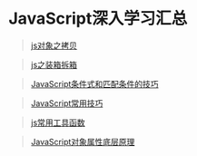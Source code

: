 # JavaScript深入学习汇总

> [js对象之拷贝](知识笔记/大前端/基础/JavaScript/JavaScript深入学习/js对象之拷贝.md)

> [js之装箱拆箱](知识笔记/大前端/基础/JavaScript/JavaScript深入学习/js之装箱拆箱.md)

> [JavaScript条件式和匹配条件的技巧](知识笔记/大前端/基础/JavaScript/JavaScript深入学习/JavaScript条件式和匹配条件的技巧.md)

> [JavaScript常用技巧](知识笔记/大前端/基础/JavaScript/JavaScript深入学习/JavaScript常用技巧.md)

> [js常用工具函数](知识笔记/大前端/基础/JavaScript/JavaScript深入学习/js常用工具函数.md)

> [JavaScript对象属性底层原理](知识笔记/大前端/基础/JavaScript/JavaScript深入学习/JavaScript对象属性底层原理.md)
